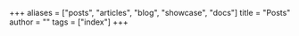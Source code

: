 +++
aliases = ["posts", "articles", "blog", "showcase", "docs"]
title = "Posts"
author = ""
tags = ["index"]
+++
